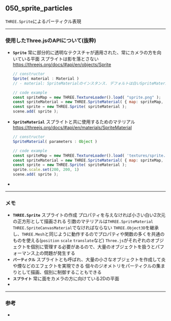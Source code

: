 ## 050_sprite_particles

``THREE.Sprite``によるパーティクル表現

---
### 使用したThree.jsのAPIについて(抜粋)

- **``Sprite``**
  常に部分的に透明なテクスチャが適用された、常にカメラの方を向いている平面
  スプライトは影を落とさない
  https://threejs.org/docs/#api/en/objects/Sprite

  ```javascript
  // constructor
  Sprite( material : Material )
  // - material: SpriteMaterialのインスタンス. デフォルトは白いSpriteMaterial
  
  // code example
  const spriteMap = new THREE.TextureLoader().load( "sprite.png" );
  const spriteMaterial = new THREE.SpriteMaterial( { map: spriteMap, color: 0xffffff } );
  const sprite = new THREE.Sprite( spriteMaterial );
  scene.add( sprite );
  ```



- **``SpriteMaterial``**
  スプライトと共に使用するためのマテリアル
  https://threejs.org/docs/#api/en/materials/SpriteMaterial

  ```javascript
  // constructor
  SpriteMaterial( parameters : Object )
  
  // code example
  const spriteMap = new THREE.TextureLoader().load( 'textures/sprite.png' );
  const spriteMaterial = new THREE.SpriteMaterial( { map: spriteMap, color: 0xffffff } );
  const sprite = new THREE.Sprite( spriteMaterial );
  sprite.scale.set(200, 200, 1)
  scene.add( sprite );
  ```



- 

---
### メモ

- **``THREE.Sprite``**
  スプライトの作成
  プロパティを与えなければ小さい白い2次元の正方形として描画される
  引数のマテリアルは``THREE.SpriteMaterial`` ``THREE.SpriteCanvasMaterial``でなければならない
  ``THREE.Object3D``を継承し、``THREE.Mesh``と同じように動作するのでプロパティや関数の多くを共通のものを使える(``position`` ``scale`` ``translate``など)
  ``Three.js``がそれぞれのオブジェクトを個別に管理する必要があるので、大量のオブジェクトを扱うとパフォーマンス上の問題が発生する
- **``パーティクル``**
  スプライトとも呼ばれ、大量の小さなオブジェクトを作成して炎や煙などのエフェクトを実現できる
  個々のジオメトリをパーティクルの集まりとして描画、個別に制御することもできる
- **``スプライト``**
  常に面をカメラの方に向けている2Dの平面
- 

------

### 参考

- 
